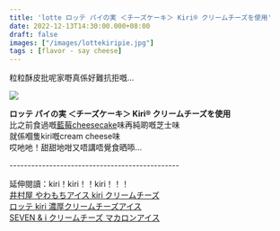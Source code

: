 ```yaml
---
title: 'lotte ロッテ パイの実 ＜チーズケーキ＞ Kiri® クリームチーズを使用'
date: 2022-12-13T14:30:00.000+08:00
draft: false
images: ["/images/lottekiripie.jpg"]
tags : [flavor - say cheese]
---
```


粒粒酥皮批呢家嘢真係好難抗拒嘅...

![](/images/lottekiripie.jpg)

**ロッテ パイの実 ＜チーズケーキ＞ Kiri® クリームチーズを使用**  
比之前食過嘅[藍莓cheesecake](https://hidie.net/lotteberrypie/)味再純啲嘅芝士味  
就係嗰隻kiri嘅cream cheese味  
哎吔吔！甜甜地咁又唔講唔覺食晒㖭...  
    
  
\-----------------------------------------------  
  
延伸閱讀：kiri！kiri！！kiri！！！  
[井村屋 やわもちアイス kiri クリームチーズ](https://hidie.net/shikoku1b/)  
[ロッテ kiri 濃厚クリームチーズアイス](https://hidie.net/shikoku4f/)  
[SEVEN & i クリームチーズ マカロンアイス](https://hidie.net/kanagawa2r/)
